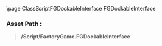 \page ClassScriptFGDockableInterface FGDockableInterface
### Asset Path :
<b><blockquote>/Script/FactoryGame.FGDockableInterface</blockquote></b>
